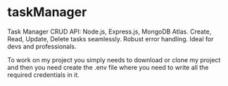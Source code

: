 # taskManager
Task Manager CRUD API: Node.js, Express.js, MongoDB Atlas. Create, Read, Update, Delete tasks seamlessly. Robust error handling. Ideal for devs and professionals.

To work on my project you simply needs to download or clone my project and then you need create the .env file where you need to write all the required credentials in it.
